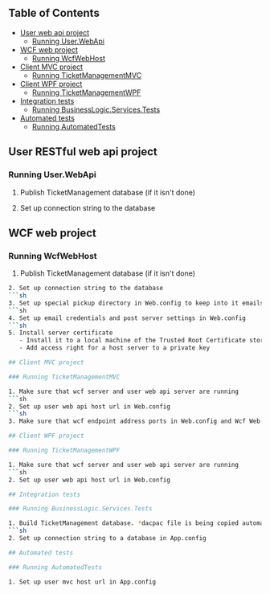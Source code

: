 ## Table of Contents
* [User web api project](#user-web-api-project)
  * [Running User.WebApi](#running-webApi)
* [WCF web project](#wcf-web-project)
  * [Running WcfWebHost](#running-wcfwebhost)
* [Client MVC project](#client-mvc-project)
  * [Running TicketManagementMVC](#running-ticketmanagementmvc)
* [Client WPF project](#client-wpf-project)
  * [Running TicketManagementWPF](#running-ticketmanagementwpf)
* [Integration tests](#integration-tests)
  * [Running BusinessLogic.Services.Tests](#running-integration-tests)
* [Automated tests](#automated-tests)
  * [Running AutomatedTests](#running-automated-tests)

## User RESTful web api project

### Running User.WebApi

1. Publish TicketManagement database (if it isn't done)

2. Set up connection string to the database

## WCF web project

### Running WcfWebHost

1. Publish TicketManagement database (if it isn't done)
```sh
2. Set up connection string to the database
```sh
3. Set up special pickup directory in Web.config to keep into it emails
```sh
4. Set up email credentials and post server settings in Web.config
```sh
5. Install server certificate
   - Install it to a local machine of the Trusted Root Certificate store  
   - Add access right for a host server to a private key

## Client MVC project

### Running TicketManagementMVC

1. Make sure that wcf server and user web api server are running
```sh
2. Set up user web api host url in Web.config
```sh
3. Make sure that wcf endpoint address ports in Web.config and Wcf Web Host  port are same

## Client WPF project

### Running TicketManagementWPF

1. Make sure that wcf server and user web api server are running
```sh
2. Set up user web api host url in Web.config

## Integration tests

### Running BusinessLogic.Services.Tests

1. Build TicketManagement database. *dacpac file is being copied automatically to a needed directory or do it  manually to a directory (ProjectFolder)\src\tests\BusinessLogic.Services.Tests
```sh
2. Set up connection string to a database in App.config

## Automated tests

### Running AutomatedTests

1. Set up user mvc host url in App.config
